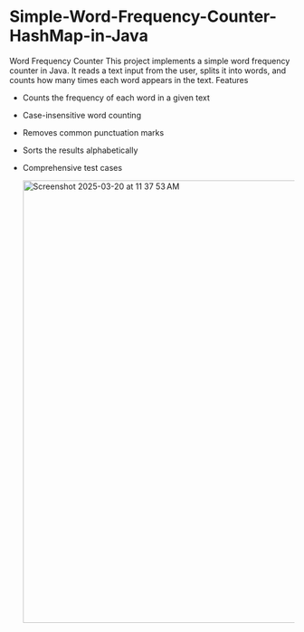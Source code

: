 # Simple-Word-Frequency-Counter-HashMap-in-Java

Word Frequency Counter
This project implements a simple word frequency counter in Java. It reads a text input from the user, splits it into words, and counts how many times each word appears in the text.
Features

- Counts the frequency of each word in a given text
- Case-insensitive word counting
- Removes common punctuation marks
- Sorts the results alphabetically
- Comprehensive test cases

  <img width="783" alt="Screenshot 2025-03-20 at 11 37 53 AM" src="https://github.com/user-attachments/assets/939e4602-d89b-4d6b-897e-34ed32e9423f" />

